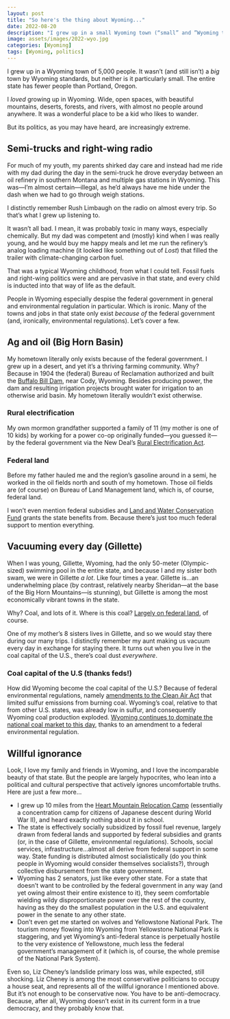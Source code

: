 ```yaml
---
layout: post
title: "So here's the thing about Wyoming..."
date: 2022-08-20
description: "I grew up in a small Wyoming town (“small” and ”Wyoming town” are, of course, redundant). It's a state of staggering natural beauty, sparsely populated by simple, kind people who seem to have no idea how hypocritical their beliefs are."
image: assets/images/2022-wyo.jpg
categories: [Wyoming]
tags: [Wyoming, politics]
---
```


I grew up in a Wyoming town of 5,000 people. It wasn’t (and still isn’t) a _big_ town by Wyoming standards, but neither is it particularly small. The entire state has fewer people than Portland, Oregon.

I _loved_ growing up in Wyoming. Wide, open spaces, with beautiful mountains, deserts, forests, and rivers, with almost no people around anywhere. It was a wonderful place to be a kid who likes to wander.

But its politics, as you may have heard, are increasingly extreme.

## Semi-trucks and right-wing radio

For much of my youth, my parents shirked day care and instead had me ride with my dad during the day in the semi-truck he drove everyday between an oil refinery in southern Montana and multiple gas stations in Wyoming. This was—I’m almost certain—illegal, as he’d always have me hide under the dash when we had to go through weigh stations.

I distinctly remember Rush Limbaugh on the radio on almost every trip. So that’s what I grew up listening to.

It wasn’t all bad. I mean, it was probably toxic in many ways, especially chemically. But my dad was competent and (mostly) kind when I was really young, and he would buy me happy meals and let me run the refinery’s analog loading machine (it looked like something out of <cite>Lost</cite>) that filled the trailer with climate-changing carbon fuel.

That was a typical Wyoming childhood, from what I could tell. Fossil fuels and right-wing politics were and are pervasive in that state, and every child is inducted into that way of life as the default. 

People in Wyoming especially despise the federal government in general and environmental regulation in particular. Which is ironic. Many of the towns and jobs in that state only exist _because of_ the federal government (and, ironically, environmental regulations). Let’s cover a few.

## Ag and oil (Big Horn Basin)

My hometown literally only exists because of the federal government. I grew up in a desert, and yet it’s a thriving farming community. Why? Because in 1904 the (federal) Bureau of Reclamation authorized and built the [Buffalo Bill Dam](https://en.wikipedia.org/wiki/Buffalo_Bill_Dam), near Cody, Wyoming. Besides producing power, the dam and resulting irrigation projects brought water for irrigation to an otherwise arid basin. My hometown literally wouldn’t exist otherwise.

### Rural electrification
My own mormon grandfather supported a family of 11 (my mother is one of 10 kids) by working for a power co-op originally funded—you guessed it—by the federal government via the New Deal’s [Rural Electrification Act](https://en.wikipedia.org/wiki/Rural_Electrification_Act).

### Federal land
Before my father hauled me and the region’s gasoline around in a semi, he worked in the oil fields north and south of my hometown. Those oil fields are (of course) on Bureau of Land Management land, which is, of course, federal land.

I won’t even mention federal subsidies and [Land and Water Conservation Fund](https://www.doi.gov/lwcf) grants the state benefits from. Because there’s just too much federal support to mention everything.

## Vacuuming every day (Gillette)

When I was young, Gillette, Wyoming, had the only 50-meter (Olympic-sized) swimming pool in the entire state, and because I and my sister both swam, we were in Gillette _a lot_. Like four times a year. Gillette is...an underwhelming place (by contrast, relatively nearby Sheridan—at the base of the Big Horn Mountains—is stunning), but Gillette is among the most economically vibrant towns in the state. 

Why? Coal, and lots of it. Where is this coal? [Largely on federal land](https://revenuedata.doi.gov/explore?dataType=Revenue&location=NF%2CNA%2CWY&mapLevel=State&offshoreRegions=false&period=Calendar%20Year&year=2021), of course.

One of my mother’s 8 sisters lives in Gillette, and so we would stay there during our many trips. I distinctly remember my aunt making us vacuum every day in exchange for staying there. It turns out when you live in the coal capital of the U.S., there’s coal dust _everywhere_.

### Coal capital of the U.S (thanks feds!)

How did Wyoming become the coal capital of the U.S.? Because of federal environmental regulations, namely [amendments to the Clean Air Act](https://www.wyohistory.org/encyclopedia/coal-business-wyoming) that limited sulfur emissions from burning coal. Wyoming’s coal, relative to that from other U.S. states, was already low in sulfur, and consequently Wyoming coal production exploded. [Wyoming continues to dominate the national coal market to this day](https://www.nsenergybusiness.com/features/top-five-coal-producing-states-us/), thanks to an amendment to a federal environmental regulation.

## Willful ignorance

Look, I love my family and friends in Wyoming, and I love the incomparable beauty of that state. But the people are largely hypocrites, who lean into a political and cultural perspective that actively ignores uncomfortable truths. Here are just a few more...

- I grew up 10 miles from the [Heart Mountain Relocation Camp](https://www.nps.gov/places/heart-mountain-relocation-center.htm) (essentially a concentration camp for citizens of Japanese descent during World War II), and heard exactly nothing about it in school.
- The state is effectively socially subsidized by fossil fuel revenue, largely drawn from federal lands and supported by federal subsidies and grants (or, in the case of Gillette, environmental regulations). Schools, social services, infrastructure...almost all derive from federal support in some way. State funding is distributed almost socialistically (do you think people in Wyoming would consider themselves socialists?), through collective disbursement from the state government.
- Wyoming has 2 senators, just like every other state. For a state that doesn’t want to be controlled by the federal government in any way (and yet owing almost their entire existence to it), they seem comfortable wielding wildy disproportionate power over the rest of the country, having as they do the smallest population in the U.S. and equivalent power in the senate to any other state.
- Don’t even get me started on wolves and Yellowstone National Park. The tourism money flowing into Wyoming from Yellowstone National Park is staggering, and yet Wyoming’s anti-federal stance is perpetually hostile to the very existence of Yellowstone, much less the federal government’s management of it (which is, of course, the whole premise of the National Park System). 

Even so, Liz Cheney’s landslide primary loss was, while expected, still shocking. Liz Cheney is among the most conservative politicians to occupy a house seat, and represents all of the willful ignorance I mentioned above. But it’s not enough to be conservative now. You have to be anti-democracy. Because, after all, Wyoming doesn’t exist in its current form in a true democracy, and they probably know that. 





